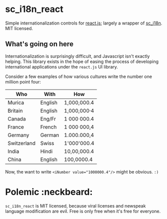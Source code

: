sc_i18n_react
=============

Simple internationalization controls for [react.js](http://facebook.github.io/react/); largely 
a wrapper of [sc_i18n](https://github.com/StoneCypher/sc_i18n).  MIT licensed.





What's going on here
--------------------

Internationalization is surprisingly difficult, and Javascript isn't exactly helping.  This
library exists in the hope of easing the process of developing international applications under
the `react.js` UI library.

Consider a few examples of how various cultures write the number one million point four:

| Who         | With    | How         |
|-------------|---------|-------------|
| Murica      | English | 1,000,000.4 |
| Britain     | English | 1,000,000·4 |
| Canada      | Eng/Fr  | 1 000 000.4 |
| France      | French  | 1 000 000,4 |
| Germany     | German  | 1.000.000,4 |
| Switzerland | Swiss   | 1'000'000.4 |
| India       | Hindi   | 10,00,000.4 |
| China       | English | 100,0000.4  |

Now, the want to write `<iNumber value="1000000.4"/>` might be obvious. `:)`





Polemic :neckbeard:
===================

`sc_i18n_react` is MIT licensed, because viral licenses and newspeak language modification are evil. Free is only free when it's free for everyone.